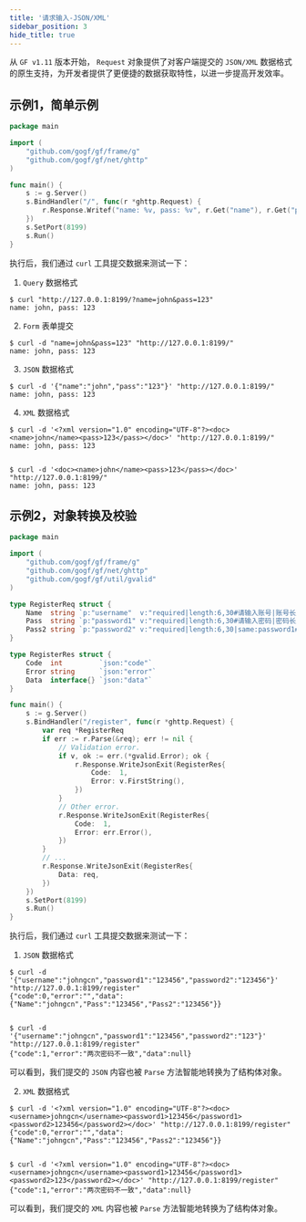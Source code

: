 ```yaml
---
title: '请求输入-JSON/XML'
sidebar_position: 3
hide_title: true
---
```


从 `GF v1.11` 版本开始， `Request` 对象提供了对客户端提交的 `JSON/XML` 数据格式的原生支持，为开发者提供了更便捷的数据获取特性，以进一步提高开发效率。

## 示例1，简单示例

```go
package main

import (
	"github.com/gogf/gf/frame/g"
	"github.com/gogf/gf/net/ghttp"
)

func main() {
	s := g.Server()
	s.BindHandler("/", func(r *ghttp.Request) {
		r.Response.Writef("name: %v, pass: %v", r.Get("name"), r.Get("pass"))
	})
	s.SetPort(8199)
	s.Run()
}

```

执行后，我们通过 `curl` 工具提交数据来测试一下：

1. `Query` 数据格式




```undefined
$ curl "http://127.0.0.1:8199/?name=john&pass=123"
name: john, pass: 123

```

2. `Form` 表单提交




```undefined
$ curl -d "name=john&pass=123" "http://127.0.0.1:8199/"
name: john, pass: 123

```

3. `JSON` 数据格式




```undefined
$ curl -d '{"name":"john","pass":"123"}' "http://127.0.0.1:8199/"
name: john, pass: 123

```

4. `XML` 数据格式




```undefined
$ curl -d '<?xml version="1.0" encoding="UTF-8"?><doc><name>john</name><pass>123</pass></doc>' "http://127.0.0.1:8199/"
name: john, pass: 123


$ curl -d '<doc><name>john</name><pass>123</pass></doc>' "http://127.0.0.1:8199/"
name: john, pass: 123

```


## 示例2，对象转换及校验

```go
package main

import (
	"github.com/gogf/gf/frame/g"
	"github.com/gogf/gf/net/ghttp"
	"github.com/gogf/gf/util/gvalid"
)

type RegisterReq struct {
	Name  string `p:"username"  v:"required|length:6,30#请输入账号|账号长度为:min到:max位"`
	Pass  string `p:"password1" v:"required|length:6,30#请输入密码|密码长度不够"`
	Pass2 string `p:"password2" v:"required|length:6,30|same:password1#请确认密码|密码长度不够|两次密码不一致"`
}

type RegisterRes struct {
	Code  int         `json:"code"`
	Error string      `json:"error"`
	Data  interface{} `json:"data"`
}

func main() {
	s := g.Server()
	s.BindHandler("/register", func(r *ghttp.Request) {
		var req *RegisterReq
		if err := r.Parse(&req); err != nil {
			// Validation error.
			if v, ok := err.(*gvalid.Error); ok {
				r.Response.WriteJsonExit(RegisterRes{
					Code:  1,
					Error: v.FirstString(),
				})
			}
			// Other error.
			r.Response.WriteJsonExit(RegisterRes{
				Code:  1,
				Error: err.Error(),
			})
		}
		// ...
		r.Response.WriteJsonExit(RegisterRes{
			Data: req,
		})
	})
	s.SetPort(8199)
	s.Run()
}

```

执行后，我们通过 `curl` 工具提交数据来测试一下：

1. `JSON` 数据格式




```undefined
$ curl -d '{"username":"johngcn","password1":"123456","password2":"123456"}' "http://127.0.0.1:8199/register"
{"code":0,"error":"","data":{"Name":"johngcn","Pass":"123456","Pass2":"123456"}}


$ curl -d '{"username":"johngcn","password1":"123456","password2":"123"}' "http://127.0.0.1:8199/register"
{"code":1,"error":"两次密码不一致","data":null}

```


可以看到，我们提交的 `JSON` 内容也被 `Parse` 方法智能地转换为了结构体对象。

2. `XML` 数据格式




```undefined
$ curl -d '<?xml version="1.0" encoding="UTF-8"?><doc><username>johngcn</username><password1>123456</password1><password2>123456</password2></doc>' "http://127.0.0.1:8199/register"
{"code":0,"error":"","data":{"Name":"johngcn","Pass":"123456","Pass2":"123456"}}


$ curl -d '<?xml version="1.0" encoding="UTF-8"?><doc><username>johngcn</username><password1>123456</password1><password2>123</password2></doc>' "http://127.0.0.1:8199/register"
{"code":1,"error":"两次密码不一致","data":null}

```


可以看到，我们提交的 `XML` 内容也被 `Parse` 方法智能地转换为了结构体对象。